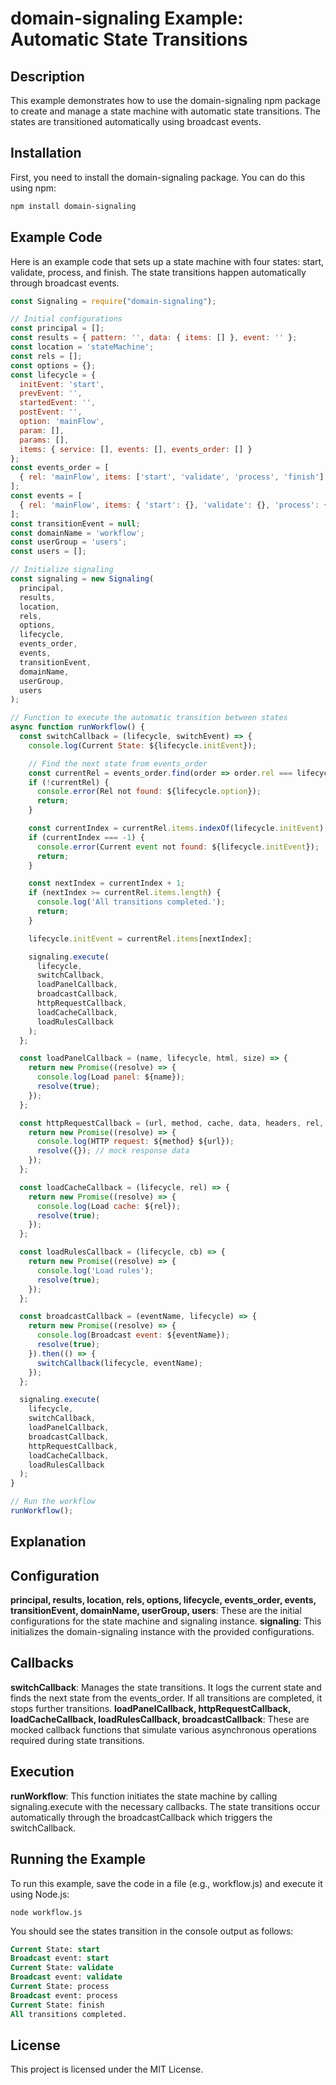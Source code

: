 # domain-signaling Example: Automatic State Transitions
## Description
This example demonstrates how to use the domain-signaling npm package to create and manage a state machine with automatic state transitions. The states are transitioned automatically using broadcast events.

## Installation
First, you need to install the domain-signaling package. You can do this using npm:
```sh
npm install domain-signaling
```
## Example Code
Here is an example code that sets up a state machine with four states: start, validate, process, and finish. The state transitions happen automatically through broadcast events.

```javascript
const Signaling = require("domain-signaling");

// Initial configurations
const principal = [];
const results = { pattern: '', data: { items: [] }, event: '' };
const location = 'stateMachine';
const rels = [];
const options = {};
const lifecycle = {
  initEvent: 'start',
  prevEvent: '',
  startedEvent: '',
  postEvent: '',
  option: 'mainFlow',
  param: [],
  params: [],
  items: { service: [], events: [], events_order: [] }
};
const events_order = [
  { rel: 'mainFlow', items: ['start', 'validate', 'process', 'finish'] }
];
const events = [
  { rel: 'mainFlow', items: { 'start': {}, 'validate': {}, 'process': {}, 'finish': {} } }
];
const transitionEvent = null;
const domainName = 'workflow';
const userGroup = 'users';
const users = [];

// Initialize signaling
const signaling = new Signaling(
  principal,
  results,
  location,
  rels,
  options,
  lifecycle,
  events_order,
  events,
  transitionEvent,
  domainName,
  userGroup,
  users
);

// Function to execute the automatic transition between states
async function runWorkflow() {
  const switchCallback = (lifecycle, switchEvent) => {
    console.log(Current State: ${lifecycle.initEvent});

    // Find the next state from events_order
    const currentRel = events_order.find(order => order.rel === lifecycle.option);
    if (!currentRel) {
      console.error(Rel not found: ${lifecycle.option});
      return;
    }

    const currentIndex = currentRel.items.indexOf(lifecycle.initEvent);
    if (currentIndex === -1) {
      console.error(Current event not found: ${lifecycle.initEvent});
      return;
    }

    const nextIndex = currentIndex + 1;
    if (nextIndex >= currentRel.items.length) {
      console.log('All transitions completed.');
      return;
    }

    lifecycle.initEvent = currentRel.items[nextIndex];

    signaling.execute(
      lifecycle,
      switchCallback,
      loadPanelCallback,
      broadcastCallback,
      httpRequestCallback,
      loadCacheCallback,
      loadRulesCallback
    );
  };

  const loadPanelCallback = (name, lifecycle, html, size) => {
    return new Promise((resolve) => {
      console.log(Load panel: ${name});
      resolve(true);
    });
  };

  const httpRequestCallback = (url, method, cache, data, headers, rel, name, message) => {
    return new Promise((resolve) => {
      console.log(HTTP request: ${method} ${url});
      resolve({}); // mock response data
    });
  };

  const loadCacheCallback = (lifecycle, rel) => {
    return new Promise((resolve) => {
      console.log(Load cache: ${rel});
      resolve(true);
    });
  };

  const loadRulesCallback = (lifecycle, cb) => {
    return new Promise((resolve) => {
      console.log('Load rules');
      resolve(true);
    });
  };

  const broadcastCallback = (eventName, lifecycle) => {
    return new Promise((resolve) => {
      console.log(Broadcast event: ${eventName});
      resolve(true);
    }).then(() => {
      switchCallback(lifecycle, eventName);
    });
  };

  signaling.execute(
    lifecycle,
    switchCallback,
    loadPanelCallback,
    broadcastCallback,
    httpRequestCallback,
    loadCacheCallback,
    loadRulesCallback
  );
}

// Run the workflow
runWorkflow();
```
## Explanation

## Configuration

**principal, results, location, rels, options, lifecycle, events_order, events, transitionEvent, domainName, userGroup, users**: These are the initial configurations for the state machine and signaling instance.
**signaling**: This initializes the domain-signaling instance with the provided configurations.

## Callbacks

**switchCallback**: Manages the state transitions. It logs the current state and finds the next state from the events_order. If all transitions are completed, it stops further transitions.
**loadPanelCallback, httpRequestCallback, loadCacheCallback, loadRulesCallback, broadcastCallback**: These are mocked callback functions that simulate various asynchronous operations required during state transitions.

## Execution

**runWorkflow**: This function initiates the state machine by calling signaling.execute with the necessary callbacks. The state transitions occur automatically through the broadcastCallback which triggers the switchCallback.

## Running the Example

To run this example, save the code in a file (e.g., workflow.js) and execute it using Node.js:
```shell script
node workflow.js
```
You should see the states transition in the console output as follows:
```sql
Current State: start
Broadcast event: start
Current State: validate
Broadcast event: validate
Current State: process
Broadcast event: process
Current State: finish
All transitions completed.
```

## License

This project is licensed under the MIT License.
